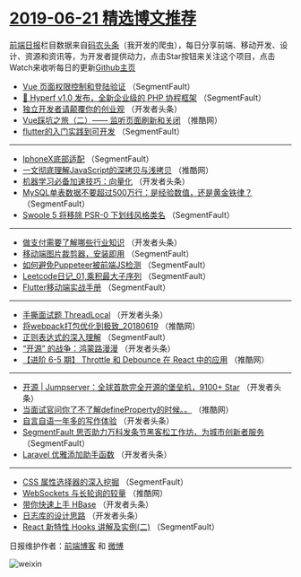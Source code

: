 # [2019-06-21 精选博文推荐](https://toutiao.qdkfweb.cn/date/2019/06/21)

[前端日报](https://qdkfweb.cn/c/news)栏目数据来自[码农头条](https://toutiao.qdkfweb.cn/)（我开发的爬虫），每日分享前端、移动开发、设计、资源和资讯等，为开发者提供动力，点击Star按钮来关注这个项目，点击Watch来收听每日的更新[Github主页](https://github.com/kujian/frontendDaily)
* [Vue 页面权限控制和登陆验证](https://toutiao.qdkfweb.cn/115917.html) （SegmentFault）
* [🚀 Hyperf v1.0 发布，全新企业级的 PHP 协程框架](https://toutiao.qdkfweb.cn/115914.html) （SegmentFault）
* [独立开发者请颠覆你的创业观](https://toutiao.qdkfweb.cn/115948.html) （开发者头条）
* [Vue踩坑之旅（二）—— 监听页面刷新和关闭](https://toutiao.qdkfweb.cn/115982.html) （推酷网）
* [flutter的入门实践到可开发](https://toutiao.qdkfweb.cn/115930.html) （SegmentFault）

***
* [IphoneX底部适配](https://toutiao.qdkfweb.cn/115922.html) （SegmentFault）
* [一文彻底理解JavaScript的深拷贝与浅拷贝](https://toutiao.qdkfweb.cn/115988.html) （推酷网）
* [机器学习必备加速技巧：向量化](https://toutiao.qdkfweb.cn/115936.html) （开发者头条）
* [MySQL单表数据不要超过500万行：是经验数值，还是黄金铁律？](https://toutiao.qdkfweb.cn/115915.html) （SegmentFault）
* [Swoole 5 将移除 PSR-0 下划线风格类名](https://toutiao.qdkfweb.cn/115916.html) （SegmentFault）

***
* [做支付需要了解哪些行业知识](https://toutiao.qdkfweb.cn/115939.html) （开发者头条）
* [移动端图片裁剪器，安装即用](https://toutiao.qdkfweb.cn/115918.html) （SegmentFault）
* [如何避免Puppeteer被前端JS检测](https://toutiao.qdkfweb.cn/115929.html) （SegmentFault）
* [Leetcode日记_01,乘积最大子序列](https://toutiao.qdkfweb.cn/115919.html) （SegmentFault）
* [Flutter移动端实战手册](https://toutiao.qdkfweb.cn/115920.html) （SegmentFault）

***
* [手撕面试题 ThreadLocal](https://toutiao.qdkfweb.cn/115931.html) （开发者头条）
* [将webpack打包优化到极致_20180619](https://toutiao.qdkfweb.cn/115986.html) （推酷网）
* [正则表达式的深入理解](https://toutiao.qdkfweb.cn/115921.html) （SegmentFault）
* [“开源” 的战争：鸿蒙路漫漫](https://toutiao.qdkfweb.cn/115932.html) （开发者头条）
* [【进阶 6-5 期】 Throttle 和 Debounce 在 React 中的应用](https://toutiao.qdkfweb.cn/115987.html) （推酷网）

***
* [开源 | Jumpserver：全球首款完全开源的堡垒机，9100+ Star](https://toutiao.qdkfweb.cn/115944.html) （开发者头条）
* [当面试官问你了不了解defineProperty的时候。。](https://toutiao.qdkfweb.cn/115970.html) （推酷网）
* [自言自语一年多的写作体验](https://toutiao.qdkfweb.cn/115945.html) （开发者头条）
* [SegmentFault 思否助力万科发条节黑客松工作坊，为城市创新者服务](https://toutiao.qdkfweb.cn/115923.html) （SegmentFault）
* [Laravel 优雅添加助手函数](https://toutiao.qdkfweb.cn/115946.html) （开发者头条）

***
* [CSS 属性选择器的深入挖掘](https://toutiao.qdkfweb.cn/115924.html) （SegmentFault）
* [WebSockets 与长轮询的较量](https://toutiao.qdkfweb.cn/115977.html) （推酷网）
* [带你快速上手 HBase](https://toutiao.qdkfweb.cn/115935.html) （开发者头条）
* [日志库的设计思路](https://toutiao.qdkfweb.cn/115947.html) （开发者头条）
* [React 新特性 Hooks 讲解及实例(二)](https://toutiao.qdkfweb.cn/115925.html) （SegmentFault）

日报维护作者：[前端博客](https://qdkfweb.cn/) 和 [微博](https://qdkfweb.cn/go/weibo)

![weixin](https://user-images.githubusercontent.com/3055447/38468989-651132ac-3b80-11e8-8e6b-15122322a9d7.png)